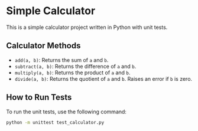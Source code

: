 # Simple Calculator

This is a simple calculator project written in Python with unit tests.

## Calculator Methods

- `add(a, b)`: Returns the sum of `a` and `b`.
- `subtract(a, b)`: Returns the difference of `a` and `b`.
- `multiply(a, b)`: Returns the product of `a` and `b`.
- `divide(a, b)`: Returns the quotient of `a` and `b`. Raises an error if `b` is zero.

## How to Run Tests

To run the unit tests, use the following command:

```bash
python -m unittest test_calculator.py

